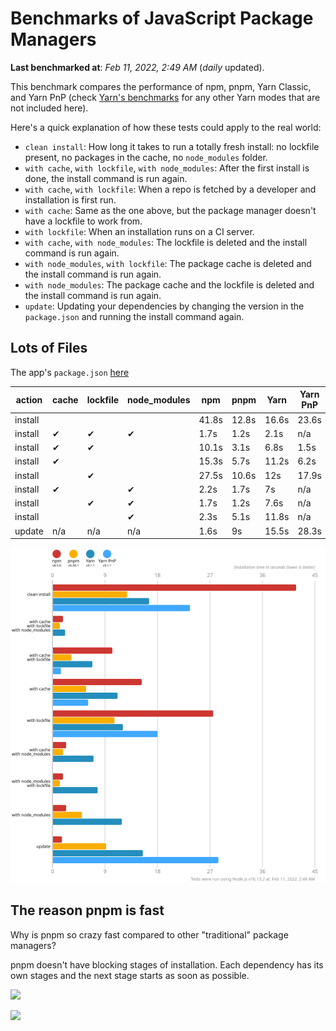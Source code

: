 # Benchmarks of JavaScript Package Managers

**Last benchmarked at**: _Feb 11, 2022, 2:49 AM_ (_daily_ updated).

This benchmark compares the performance of npm, pnpm, Yarn Classic, and Yarn PnP (check [Yarn's benchmarks](https://yarnpkg.com/benchmarks) for any other Yarn modes that are not included here).

Here's a quick explanation of how these tests could apply to the real world:

- `clean install`: How long it takes to run a totally fresh install: no lockfile present, no packages in the cache, no `node_modules` folder.
- `with cache`, `with lockfile`, `with node_modules`: After the first install is done, the install command is run again.
- `with cache`, `with lockfile`: When a repo is fetched by a developer and installation is first run.
- `with cache`: Same as the one above, but the package manager doesn't have a lockfile to work from.
- `with lockfile`: When an installation runs on a CI server.
- `with cache`, `with node_modules`: The lockfile is deleted and the install command is run again.
- `with node_modules`, `with lockfile`: The package cache is deleted and the install command is run again.
- `with node_modules`: The package cache and the lockfile is deleted and the install command is run again.
- `update`: Updating your dependencies by changing the version in the `package.json` and running the install command again.

## Lots of Files

The app's `package.json` [here](https://github.com/pnpm/pnpm.github.io/blob/main/benchmarks/fixtures/alotta-files/package.json)

| action  | cache | lockfile | node_modules| npm | pnpm | Yarn | Yarn PnP |
| ---     | ---   | ---      | ---         | --- | ---  | ---  | ---      |
| install |       |          |             | 41.8s | 12.8s | 16.6s | 23.6s |
| install | ✔     | ✔        | ✔           | 1.7s | 1.2s | 2.1s | n/a |
| install | ✔     | ✔        |             | 10.1s | 3.1s | 6.8s | 1.5s |
| install | ✔     |          |             | 15.3s | 5.7s | 11.2s | 6.2s |
| install |       | ✔        |             | 27.5s | 10.6s | 12s | 17.9s |
| install | ✔     |          | ✔           | 2.2s | 1.7s | 7s | n/a |
| install |       | ✔        | ✔           | 1.7s | 1.2s | 7.6s | n/a |
| install |       |          | ✔           | 2.3s | 5.1s | 11.8s | n/a |
| update  | n/a | n/a | n/a | 1.6s | 9s | 15.5s | 28.3s |

![Graph of the alotta-files results](../../static/img/benchmarks/alotta-files.svg)

## The reason pnpm is fast

Why is pnpm so crazy fast compared to other "traditional" package managers?

pnpm doesn't have blocking stages of installation. Each dependency has its own stages and the next stage starts as soon as possible.

![](/img/installation-stages-of-other-pms.png)

![](/img/installation-stages-of-pnpm.jpg)